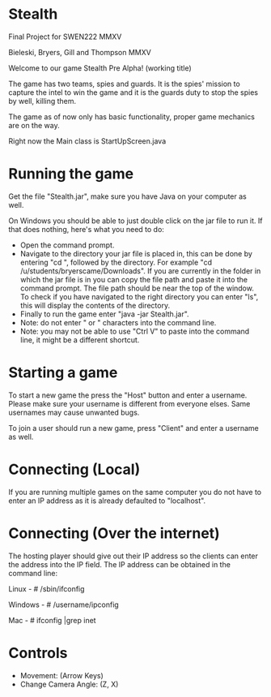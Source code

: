 # Stealth
Final Project for SWEN222 MMXV

Bieleski, Bryers, Gill and Thompson MMXV

Welcome to our game Stealth Pre Alpha! (working title)

The game has two teams, spies and guards. It is the spies' mission to capture the intel
to win the game and it is the guards duty to stop the spies by well, killing them.

The game as of now only has basic functionality, proper game mechanics are on the way.

Right now the Main class is StartUpScreen.java

# Running the game

Get the file "Stealth.jar", make sure you have Java on your computer as well.

On Windows you should be able to just double click on the jar file to run it. If that does nothing, here's what you need to do:
- Open the command prompt.
- Navigate to the directory your jar file is placed in, this can be done by entering "cd ", followed by the directory. For example "cd /u/students/bryerscame/Downloads". If you are currently in the folder in which the jar file is in you can copy the file path and paste it into the command prompt. The file path should be near the top of the window. To check if you have navigated to the right directory you can enter "ls", this will display the contents of the directory.
- Finally to run the game enter "java -jar Stealth.jar".
- Note: do not enter " or " characters into the command line.
- Note: you may not be able to use "Ctrl V" to paste into the command line, it might be a different shortcut.

# Starting a game

To start a new game the press the "Host" button and enter a username. Please make sure your username is different
from everyone elses. Same usernames may cause unwanted bugs.

To join a user should run a new game, press "Client" and enter a username as well.

# Connecting (Local)

If you are running multiple games on the same computer you do not have to enter an IP address as it is already defaulted to "localhost".

# Connecting (Over the internet)

The hosting player should give out their IP address so the clients can enter the address into the IP field.
The IP address can be obtained in the command line:
  
  Linux - # /sbin/ifconfig
  
  Windows - # /username/ipconfig
  
  Mac - # ifconfig |grep inet
  
# Controls

- Movement: (Arrow Keys)
- Change Camera Angle: (Z, X)




